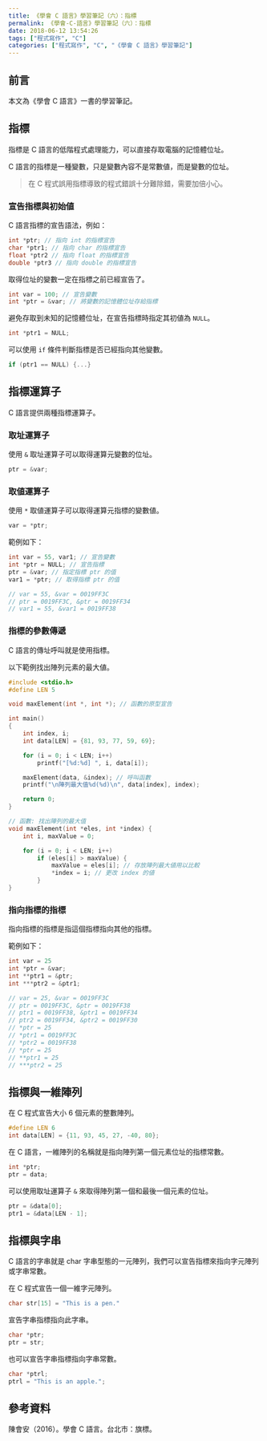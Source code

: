 ```yaml
---
title: 《學會 C 語言》學習筆記（六）：指標
permalink: 《學會-C-語言》學習筆記（六）：指標
date: 2018-06-12 13:54:26
tags: ["程式寫作", "C"]
categories: ["程式寫作", "C", "《學會 C 語言》學習筆記"]
---
```


## 前言

本文為《學會 C 語言》一書的學習筆記。

## 指標

指標是 C 語言的低階程式處理能力，可以直接存取電腦的記憶體位址。

C 語言的指標是一種變數，只是變數內容不是常數値，而是變數的位址。

> 在 C 程式誤用指標導致的程式錯誤十分難除錯，需要加倍小心。

### 宣告指標與初始値

C 語言指標的宣告語法，例如：

```C
int *ptr; // 指向 int 的指標宣告
char *ptr1; // 指向 char 的指標宣告
float *ptr2 // 指向 float 的指標宣告
double *ptr3 // 指向 double 的指標宣告
```

取得位址的變數一定在指標之前已經宣告了。

```C
int var = 100; // 宣告變數
int *ptr = &var; // 將變數的記憶體位址存給指標
```

避免存取到未知的記憶體位址，在宣告指標時指定其初値為 `NULL`。

```C
int *ptr1 = NULL;
```

可以使用 `if` 條件判斷指標是否已經指向其他變數。

```C
if (ptr1 == NULL) {...}
```

## 指標運算子

C 語言提供兩種指標運算子。

### 取址運算子

使用 `&` 取址運算子可以取得運算元變數的位址。

```C
ptr = &var;
```

### 取値運算子

使用 `*` 取値運算子可以取得運算元指標的變數値。

```C
var = *ptr;
```

範例如下：

```C
int var = 55, var1; // 宣告變數
int *ptr = NULL; // 宣告指標
ptr = &var; // 指定指標 ptr 的值
var1 = *ptr; // 取得指標 ptr 的值

// var = 55, &var = 0019FF3C
// ptr = 0019FF3C, &ptr = 0019FF34
// var1 = 55, &var1 = 0019FF38
```

### 指標的參數傳遞

C 語言的傳址呼叫就是使用指標。

以下範例找出陣列元素的最大値。

```C
#include <stdio.h>
#define LEN 5

void maxElement(int *, int *); // 函數的原型宣告

int main()
{
    int index, i;
    int data[LEN] = {81, 93, 77, 59, 69};

    for (i = 0; i < LEN; i++)
        printf("[%d:%d] ", i, data[i]);

    maxElement(data, &index); // 呼叫函數
    printf("\n陣列最大值%d(%d)\n", data[index], index);

    return 0;
}

// 函數: 找出陣列的最大值
void maxElement(int *eles, int *index) {
    int i, maxValue = 0;

    for (i = 0; i < LEN; i++)
        if (eles[i] > maxValue) {
            maxValue = eles[i]; // 存放陣列最大値用以比較
            *index = i; // 更改 index 的値
        }
}
```

### 指向指標的指標

指向指標的指標是指這個指標指向其他的指標。

範例如下：

```C
int var = 25
int *ptr = &var;
int **ptr1 = &ptr;
int ***ptr2 = &ptr1;

// var = 25, &var = 0019FF3C
// ptr = 0019FF3C, &ptr = 0019FF38
// ptr1 = 0019FF38, &ptr1 = 0019FF34
// ptr2 = 0019FF34, &ptr2 = 0019FF30
// *ptr = 25
// *ptr1 = 0019FF3C
// *ptr2 = 0019FF38
// *ptr = 25
// **ptr1 = 25
// ***ptr2 = 25
```

## 指標與一維陣列

在 C 程式宣告大小 6 個元素的整數陣列。

```C
#define LEN 6
int data[LEN] = {11, 93, 45, 27, -40, 80};
```

在 C 語言，一維陣列的名稱就是指向陣列第一個元素位址的指標常數。

```C
int *ptr;
ptr = data;
```

可以使用取址運算子 `&` 來取得陣列第一個和最後一個元素的位址。

```C
ptr = &data[0];
ptr1 = &data[LEN - 1];
```

## 指標與字串

C 語言的字串就是 char 字串型態的一元陣列，我們可以宣告指標來指向字元陣列或字串常數。

在 C 程式宣告一個一維字元陣列。

```C
char str[15] = "This is a pen."
```

宣告字串指標指向此字串。

```C
char *ptr;
ptr = str;
```

也可以宣告字串指標指向字串常數。

```C
char *ptrl;
ptrl = "This is an apple.";
```

## 參考資料

陳會安（2016）。學會 C 語言。台北市：旗標。
